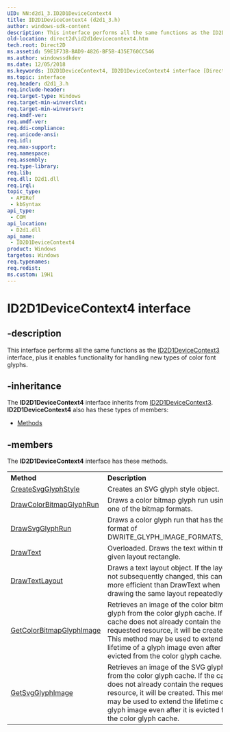 ```yaml
---
UID: NN:d2d1_3.ID2D1DeviceContext4
title: ID2D1DeviceContext4 (d2d1_3.h)
author: windows-sdk-content
description: This interface performs all the same functions as the ID2D1DeviceContext3 interface, plus it enables functionality for handling new types of color font glyphs.
old-location: direct2d\id2d1devicecontext4.htm
tech.root: Direct2D
ms.assetid: 59E1F73B-BAD9-4826-BF5B-435E760CC546
ms.author: windowssdkdev
ms.date: 12/05/2018
ms.keywords: ID2D1DeviceContext4, ID2D1DeviceContext4 interface [Direct2D], ID2D1DeviceContext4 interface [Direct2D],described, d2d1_3/ID2D1DeviceContext4, direct2d.id2d1devicecontext4
ms.topic: interface
req.header: d2d1_3.h
req.include-header: 
req.target-type: Windows
req.target-min-winverclnt: 
req.target-min-winversvr: 
req.kmdf-ver: 
req.umdf-ver: 
req.ddi-compliance: 
req.unicode-ansi: 
req.idl: 
req.max-support: 
req.namespace: 
req.assembly: 
req.type-library: 
req.lib: 
req.dll: D2d1.dll
req.irql: 
topic_type:
 - APIRef
 - kbSyntax
api_type:
 - COM
api_location:
 - D2d1.dll
api_name:
 - ID2D1DeviceContext4
product: Windows
targetos: Windows
req.typenames: 
req.redist: 
ms.custom: 19H1
---
```


# ID2D1DeviceContext4 interface


## -description


This interface performs all the same functions as the <a href="https://msdn.microsoft.com/AD763619-7880-41EB-8446-2E4B84CB4EAC">ID2D1DeviceContext3</a> interface,
          plus it enables functionality for handling new types of color font glyphs.
        


## -inheritance

The <b xmlns:loc="http://microsoft.com/wdcml/l10n">ID2D1DeviceContext4</b> interface inherits from <a href="https://msdn.microsoft.com/AD763619-7880-41EB-8446-2E4B84CB4EAC">ID2D1DeviceContext3</a>. <b>ID2D1DeviceContext4</b> also has these types of members:
<ul>
<li><a href="https://docs.microsoft.com/">Methods</a></li>
</ul>

## -members

The <b>ID2D1DeviceContext4</b> interface has these methods.
<table class="members" id="memberListMethods">
<tr>
<th align="left" width="37%">Method</th>
<th align="left" width="63%">Description</th>
</tr>
<tr data="declared;">
<td align="left" width="37%">
<a href="https://msdn.microsoft.com/56E357D3-D361-4A56-990F-1CD4051BD4F1">CreateSvgGlyphStyle</a>
</td>
<td align="left" width="63%">
Creates an SVG glyph style object.

</td>
</tr>
<tr data="declared;">
<td align="left" width="37%">
<a href="https://msdn.microsoft.com/E3DDC924-87A1-43C7-8FC7-3C4E3FC2AC59">DrawColorBitmapGlyphRun</a>
</td>
<td align="left" width="63%">
Draws a color bitmap glyph run using one of the bitmap formats.

</td>
</tr>
<tr data="declared;">
<td align="left" width="37%">
<a href="https://msdn.microsoft.com/20E9047F-3671-4C6D-8A46-C3F77E16BC1C">DrawSvgGlyphRun</a>
</td>
<td align="left" width="63%">
Draws a color glyph run that has the format of DWRITE_GLYPH_IMAGE_FORMATS_SVG.

</td>
</tr>
<tr data="declared;">
<td align="left" width="37%">
<a href="https://msdn.microsoft.com/7833da99-e4c3-b3c2-7a53-c95b8f0fa2c9">DrawText</a>
</td>
<td align="left" width="63%">Overloaded. Draws the text within the given layout rectangle.

</td>
</tr>
<tr data="declared;">
<td align="left" width="37%">
<a href="https://msdn.microsoft.com/54993EFD-A649-4613-8A9C-744FE22F7BFC">DrawTextLayout</a>
</td>
<td align="left" width="63%">
Draws a text layout object. If the layout is not subsequently changed, this can be more efficient than DrawText when drawing the same layout repeatedly.

</td>
</tr>
<tr data="declared;">
<td align="left" width="37%">
<a href="https://msdn.microsoft.com/493224CD-A31E-405B-A084-24C377F713A0">GetColorBitmapGlyphImage</a>
</td>
<td align="left" width="63%">
Retrieves an image of the color bitmap glyph from the color glyph cache. If the
          cache does not already contain the requested resource, it will be created. This
          method may be used to extend the lifetime of a glyph image even after it is
          evicted from the color glyph cache.
        

</td>
</tr>
<tr data="declared;">
<td align="left" width="37%">
<a href="https://msdn.microsoft.com/096ED0A3-6222-4DC4-9463-E90D36F2442A">GetSvgGlyphImage</a>
</td>
<td align="left" width="63%">
Retrieves an image of the SVG glyph from the color glyph cache. If the cache  does not already contain the requested resource, it will be created.
          This method may be used to extend the lifetime of a glyph image even after it is evicted from the color glyph cache.
        

</td>
</tr>
</table> 

